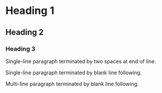 # Heading 1
## Heading 2
### Heading 3

Single-line paragraph terminated by two spaces at end of line.  

Single-line paragraph terminated by blank line following.

Multi-line paragraph terminated by
blank line following.

